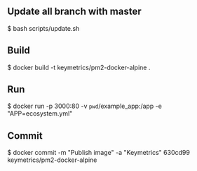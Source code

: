 
## Update all branch with master

$ bash scripts/update.sh

## Build

$ docker build -t keymetrics/pm2-docker-alpine .

## Run

$ docker run -p 3000:80 -v `pwd`/example_app:/app -e "APP=ecosystem.yml" <container id>

## Commit

$ docker commit -m "Publish image" -a "Keymetrics" 630cd99 keymetrics/pm2-docker-alpine
